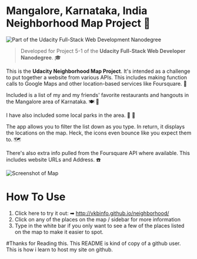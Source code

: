 # Mangalore, Karnataka, India Neighborhood Map Project 🚋

![Part of the Udacity Full-Stack Web Development Nanodegree](https://img.shields.io/badge/Udacity-Front--End%20Web%20Developer%20Nanodegree-02b3e4.svg)

> Developed for Project 5-1 of the **Udacity Full-Stack Web Developer Nanodegree**. 🎓

This is the **Udacity Neighborhood Map Project**. It's intended as a challenge to put together a website from various APIs. This includes making function calls to Google Maps and other location-based services like Foursquare. 🔰

Included is a list of my and my friends' favorite restaurants and hangouts in the Mangalore area of Karnataka. 🍽 🍲

I have also included some local parks in the area. 🌳 🌲

The app allows you to filter the list down as you type. In return, it displays the locations on the map. Heck, the icons even bounce like you expect them to. 🗺

There's also extra info pulled from the Foursquare API where available. This includes website URLs and Address. ☎️




![Screenshot of Map](http://i.imgur.com/V73lBX0.png)

# How To Use

1. Click here to try it out: ➡  <http://vkbinfo.github.io/neighborhood/>
2. Click on any of the places on the map / sidebar for more information
3. Type in the white bar if you only want to see a few of the places listed on the map to make it easier to spot.

#Thanks for Reading this. This README is kind of copy of a github user. This is how i learn to host my site on github.
